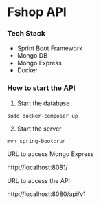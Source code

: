 # Fshop API

### Tech Stack

- Sprint Boot Framework
- Mongo DB
- Mongo Express
- Docker

### How to start the API

1. Start the database
```
sudo docker-composer up 
```

2. Start the server
```
mvn spring-boot:run
```

URL to access Mongo Express

http://localhost:8081/

URL to access the API

http://localhost:8080/api/v1

